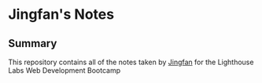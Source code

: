 # Jingfan's Notes

## Summary

This repository contains all of the notes taken by [Jingfan](https://gist.github.com/JingfZhang) for the Lighthouse Labs Web Development Bootcamp